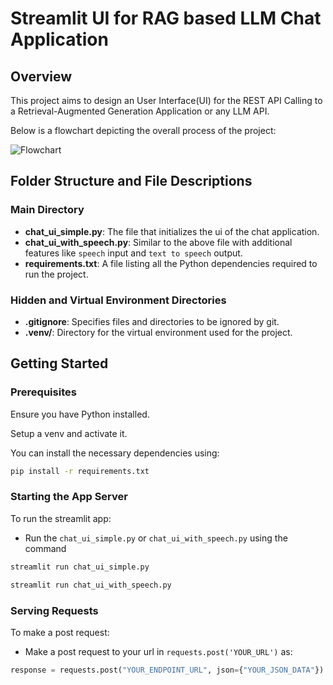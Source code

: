 # Streamlit UI for RAG based LLM Chat Application

## Overview
This project aims to design an User Interface(UI) for the REST API Calling to a Retrieval-Augmented Generation Application or any LLM API.

Below is a flowchart depicting the overall process of the project:

![Flowchart](/images/Flowchart.png)

## Folder Structure and File Descriptions
### Main Directory

- **chat_ui_simple.py**: The file that initializes the ui of the chat application.
- **chat_ui_with_speech.py**: Similar to the above file with additional features like `speech` input and  `text to speech` output.
- **requirements.txt**: A file listing all the Python dependencies required to run the project.


### Hidden and Virtual Environment Directories

- **.gitignore**: Specifies files and directories to be ignored by git.
- **.venv/**: Directory for the virtual environment used for the project.

## Getting Started

### Prerequisites

Ensure you have Python installed.

Setup a venv and activate it.

You can install the necessary dependencies using:

```bash
pip install -r requirements.txt
```

### Starting the App Server
To run the streamlit app:
-  Run the `chat_ui_simple.py` or  `chat_ui_with_speech.py` using the command 
```python 
streamlit run chat_ui_simple.py

``` 
```python 
streamlit run chat_ui_with_speech.py

```
### Serving Requests 
To make a post request:
- Make a post request to your url in `requests.post('YOUR_URL')` as:
```Python
response = requests.post("YOUR_ENDPOINT_URL", json={"YOUR_JSON_DATA"})
```